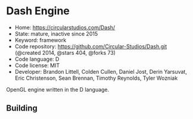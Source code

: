 # Dash Engine

- Home: https://circularstudios.com/Dash/
- State: mature, inactive since 2015
- Keyword: framework
- Code repository: https://github.com/Circular-Studios/Dash.git (@created 2014, @stars 404, @forks 73)
- Code language: D
- Code license: MIT
- Developer: Brandon Littell, Colden Cullen, Daniel Jost, Derin Yarsuvat, Eric Christenson, Sean Brennan, Timothy Reynolds, Tyler Wozniak

OpenGL engine written in the D language.

## Building

